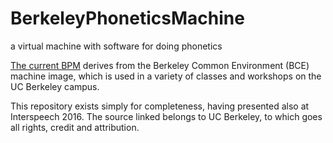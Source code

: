 # BerkeleyPhoneticsMachine
a virtual machine with software for doing phonetics

[The current BPM](http://linguistics.berkeley.edu/plab/guestwiki/index.php?title=Berkeley_Phonetics_Machine) derives from the Berkeley Common Environment (BCE) machine image, which is used in a variety of classes and workshops on the UC Berkeley campus.

This repository exists simply for completeness, having presented also at Interspeech 2016.
The source linked belongs to UC Berkeley, to which goes all rights, credit and attribution.

